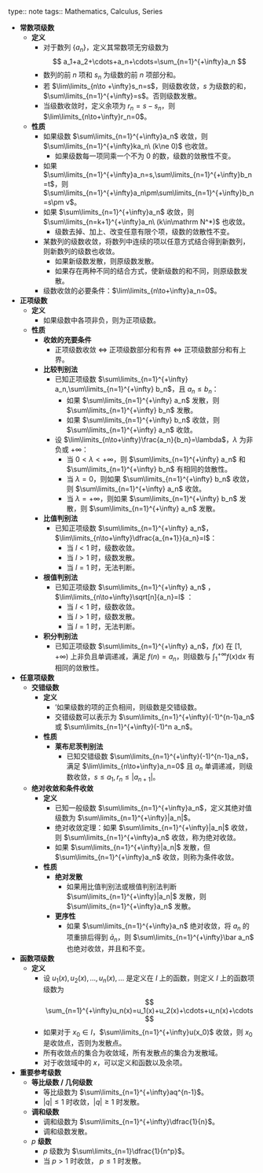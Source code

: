 type:: note
tags:: Mathematics, Calculus, Series

- **常数项级数**
	- **定义**
		- 对于数列 $\{a_n\}$，定义其常数项无穷级数为
		  $$
		  a_1+a_2+\cdots+a_n+\cdots=\sum_{n=1}^{+\infty}a_n
		  $$
		- 数列的前 $n$ 项和 $s_n$ 为级数的前 $n$ 项部分和。
		- 若 $\lim\limits_{n\to +\infty}s_n=s$，则级数收敛，$s$ 为级数的和，$\sum\limits_{n=1}^{+\infty}=s$。否则级数发散。
		- 当级数收敛时，定义余项为 $r_n=s-s_n$，则 $\lim\limits_{n\to+\infty}r_n=0$。
	- **性质**
		- 如果级数 $\sum\limits_{n=1}^{+\infty}a_n$ 收敛，则 $\sum\limits_{n=1}^{+\infty}ka_n\ (k\ne 0)$ 也收敛。
			- 如果级数每一项同乘一个不为 $0$ 的数，级数的敛散性不变。
		- 如果 $\sum\limits_{n=1}^{+\infty}a_n=s,\sum\limits_{n=1}^{+\infty}b_n=t$，则 $\sum\limits_{n=1}^{+\infty}a_n\pm\sum\limits_{n=1}^{+\infty}b_n=s\pm v$。
		- 如果 $\sum\limits_{n=1}^{+\infty}a_n$ 收敛，则 $\sum\limits_{n=k+1}^{+\infty}a_n\ (k\in\mathrm N^*)$ 也收敛。
			- 级数去掉、加上、改变任意有限个项，级数的敛散性不变。
		- 某数列的级数收敛，将数列中连续的项以任意方式结合得到新数列，则新数列的级数也收敛。
			- 如果新级数发散，则原级数发散。
			- 如果存在两种不同的结合方式，使新级数的和不同，则原级数发散。
		- 级数收敛的必要条件：$\lim\limits_{n\to+\infty}a_n=0$。
- **正项级数**
	- **定义**
		- 如果级数中各项非负，则为正项级数。
	- **性质**
		- **收敛的充要条件**
			- 正项级数收敛 $\iff$ 正项级数部分和有界 $\iff$ 正项级数部分和有上界。
		- **比较判别法**
			- 已知正项级数 $\sum\limits_{n=1}^{+\infty} a_n,\sum\limits_{n=1}^{+\infty} b_n$，且 $a_n\le b_n$：
				- 如果 $\sum\limits_{n=1}^{+\infty} a_n$ 发散，则 $\sum\limits_{n=1}^{+\infty} b_n$ 发散。
				- 如果 $\sum\limits_{n=1}^{+\infty} b_n$ 收敛，则 $\sum\limits_{n=1}^{+\infty} a_n$ 收敛。
			- 设 $\lim\limits_{n\to+\infty}\frac{a_n}{b_n}=\lambda$，$\lambda$ 为非负或 $+\infty$：
				- 当 $0<\lambda<+\infty$，则 $\sum\limits_{n=1}^{+\infty} a_n$ 和 $\sum\limits_{n=1}^{+\infty} b_n$ 有相同的敛散性。
				- 当 $\lambda=0$，则如果 $\sum\limits_{n=1}^{+\infty} b_n$ 收敛，则 $\sum\limits_{n=1}^{+\infty} a_n$ 收敛。
				- 当 $\lambda=+\infty$，则如果 $\sum\limits_{n=1}^{+\infty} b_n$ 发散，则 $\sum\limits_{n=1}^{+\infty} a_n$ 发散。
		- **比值判别法**
			- 已知正项级数 $\sum\limits_{n=1}^{+\infty} a_n$，$\lim\limits_{n\to+\infty}\dfrac{a_{n+1}}{a_n}=l$：
				- 当 $l<1$ 时，级数收敛。
				- 当 $l>1$ 时，级数发散。
				- 当 $l=1$ 时，无法判断。
		- **根值判别法**
			- 已知正项级数 $\sum\limits_{n=1}^{+\infty} a_n$ ， $\lim\limits_{n\to+\infty}\sqrt[n]{a_n}=l$ ：
				- 当 $l<1$ 时，级数收敛。
				- 当 $l>1$ 时，级数发散。
				- 当 $l=1$ 时，无法判断。
		- **积分判别法**
			- 已知正项级数 $\sum\limits_{n=1}^{+\infty} a_n$，$f(x)$ 在 $[1,+\infty)$ 上非负且单调递减，满足 $f(n)=a_n$，则级数与 $\int_1^{+\infty}f(x)\mathrm dx$ 有相同的敛散性。
- **任意项级数**
	- **交错级数**
		- **定义**
			- ’如果级数的项的正负相间，则级数是交错级数。
			- 交错级数可以表示为 $\sum\limits_{n=1}^{+\infty}(-1)^{n-1}a_n$ 或 $\sum\limits_{n=1}^{+\infty}(-1)^n a_n$。
		- **性质**
			- **莱布尼茨判别法**
				- 已知交错级数 $\sum\limits_{n=1}^{+\infty}(-1)^{n-1}a_n$，满足 $\lim\limits_{n\to+\infty}a_n=0$ 且 $a_n$ 单调递减，则级数收敛$，s\le a_1,r_n\le|a_{n+1}|$。
	- **绝对收敛和条件收敛**
		- **定义**
			- 已知一般级数 $\sum\limits_{n=1}^{+\infty}a_n$，定义其绝对值级数为 $\sum\limits_{n=1}^{+\infty}|a_n|$。
			- 绝对收敛定理：如果 $\sum\limits_{n=1}^{+\infty}|a_n|$ 收敛，则 $\sum\limits_{n=1}^{+\infty}a_n$ 收敛，称为绝对收敛。
			- 如果 $\sum\limits_{n=1}^{+\infty}|a_n|$ 发散，但 $\sum\limits_{n=1}^{+\infty}a_n$ 收敛，则称为条件收敛。
		- **性质**
			- **绝对发散**
				- 如果用比值判别法或根值判别法判断 $\sum\limits_{n=1}^{+\infty}|a_n|$ 发散，则 $\sum\limits_{n=1}^{+\infty}a_n$ 发散。
			- **更序性**
				- 如果 $\sum\limits_{n=1}^{+\infty}a_n$ 绝对收敛，将 $a_n$ 的项重排后得到 $\bar a_n$，则 $\sum\limits_{n=1}^{+\infty}\bar a_n$ 也绝对收敛，并且和不变。
- **函数项级数**
	- **定义**
		- 设 $u_1(x),u_2(x),\dots,u_n(x),\dots$ 是定义在 $I$ 上的函数，则定义 $I$ 上的函数项级数为
		  $$
		  \sum_{n=1}^{+\infty}u_n(x)=u_1(x)+u_2(x)+\cdots+u_n(x)+\cdots
		  $$
		- 如果对于 $x_0\in I$，$\sum\limits_{n=1}^{+\infty}u(x_0)$ 收敛，则 $x_0$ 是收敛点，否则为发散点。
		- 所有收敛点的集合为收敛域，所有发散点的集合为发散域。
		- 对于收敛域中的 $x$，可以定义和函数以及余项。
- **重要参考级数**
	- **等比级数 / 几何级数**
		- 等比级数为 $\sum\limits_{n=1}^{+\infty}aq^{n-1}$。
		- $|q|\le 1$ 时收敛，$|q|\ge 1$ 时发散。
	- **调和级数**
		- 调和级数为 $\sum\limits_{n=1}^{+\infty}\dfrac{1}{n}$。
		- 调和级数发散。
	- $p$ **级数**
		- $p$ 级数为 $\sum\limits_{n=1}\dfrac{1}{n^p}$。
		- 当 $p>1$ 时收敛， $p\le 1$ 时发散。